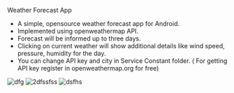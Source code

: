 
 Weather Forecast App

 *  A simple, opensource weather forecast app for Android.
 *  Implemented using openweathermap API.
 *  Forecast will be informed up to three days.
 *  Clicking on current weather will show additional details like wind speed, pressure, humidity for the day.
 *  You can change API key and city in Service Constant folder. ( For getting API key register in openweathermap.org for free)
 
  ![dfg](https://user-images.githubusercontent.com/40849335/42318077-9a4f97bc-806b-11e8-869c-6044d285374a.png)
  ![2dfssfss](https://user-images.githubusercontent.com/40849335/42318132-c3b09098-806b-11e8-9de2-9b667454d351.png)
  ![dsfhs](https://user-images.githubusercontent.com/40849335/42318216-f8ae3af2-806b-11e8-80af-357c331d3c71.png)



 
